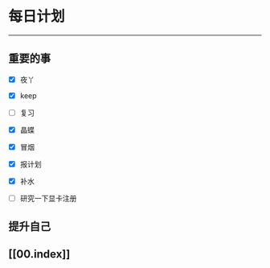 
# 每日计划
---
## 重要的事

- [x]    夜丫
- [x]   keep
- [ ]  复习
- [x] 晶蝶
- [x] 冒烟
- [x] 报计划
- [x] 补水
- [ ] 研究一下显卡注册



## 提升自己

  



## [[00.index]]










